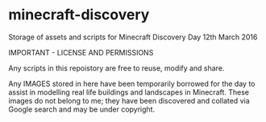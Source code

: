# minecraft-discovery
Storage of assets and scripts for Minecraft Discovery Day 12th March 2016

IMPORTANT - LICENSE AND PERMISSIONS

Any scripts in this repoistory are free to reuse, modify and share.

Any IMAGES stored in here have been temporarily borrowed for the day to assist in modelling real life buildings and landscapes in Minecraft. These images do not belong to me; they have been discovered and collated via Google search and may be under copyright.
